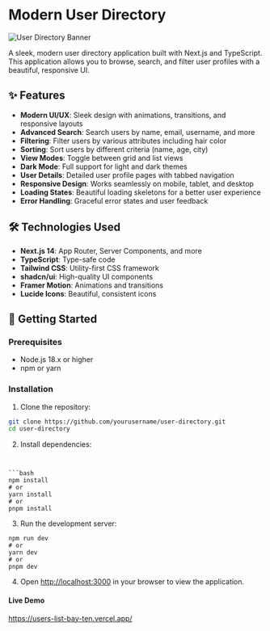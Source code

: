 # Modern User Directory

![User Directory Banner](https://placeholder.svg?height=300&width=800&text=Modern+User+Directory)

A sleek, modern user directory application built with Next.js and TypeScript. This application allows you to browse, search, and filter user profiles with a beautiful, responsive UI.

## ✨ Features

- **Modern UI/UX**: Sleek design with animations, transitions, and responsive layouts
- **Advanced Search**: Search users by name, email, username, and more
- **Filtering**: Filter users by various attributes including hair color
- **Sorting**: Sort users by different criteria (name, age, city)
- **View Modes**: Toggle between grid and list views
- **Dark Mode**: Full support for light and dark themes
- **User Details**: Detailed user profile pages with tabbed navigation
- **Responsive Design**: Works seamlessly on mobile, tablet, and desktop
- **Loading States**: Beautiful loading skeletons for a better user experience
- **Error Handling**: Graceful error states and user feedback

## 🛠️ Technologies Used

- **Next.js 14**: App Router, Server Components, and more
- **TypeScript**: Type-safe code
- **Tailwind CSS**: Utility-first CSS framework
- **shadcn/ui**: High-quality UI components
- **Framer Motion**: Animations and transitions
- **Lucide Icons**: Beautiful, consistent icons

## 🚀 Getting Started

### Prerequisites

- Node.js 18.x or higher
- npm or yarn

### Installation

1. Clone the repository:

```bash
git clone https://github.com/yourusername/user-directory.git
cd user-directory
```

2. Install dependencies:

````


```bash
npm install
# or
yarn install
# or
pnpm install
````

3. Run the development server:

```
npm run dev
# or
yarn dev
# or
pnpm dev
```

4. Open [http://localhost:3000](http://localhost:3000/) in your browser to view the application.

#### Live Demo

https://users-list-bay-ten.vercel.app/

